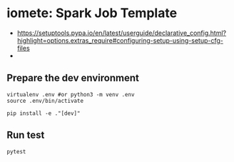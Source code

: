 # iomete: Spark Job Template

- https://setuptools.pypa.io/en/latest/userguide/declarative_config.html?highlight=options.extras_require#configuring-setup-using-setup-cfg-files
-

## Prepare the dev environment

```shell
virtualenv .env #or python3 -m venv .env
source .env/bin/activate

pip install -e ."[dev]"
```

## Run test

```shell
pytest
```
